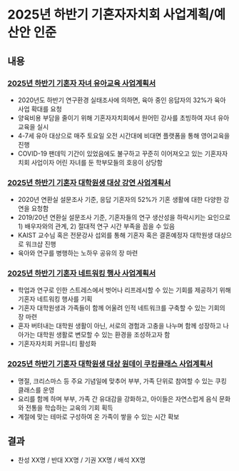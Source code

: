 ﻿2025년 하반기 기혼자자치회 사업계획/예산안 인준
===

## 내용

### [2025년 하반기 기혼자 자녀 유아교육 사업계획서](기자회-유아교육.md)

- 2020년도 하반기 연구환경 실태조사에 의하면, 육아 중인 응답자의 32%가 육아 사업 확대를 요청
- 양육비용 부담을 줄이기 위해 기혼자자치회에서 원어민 강사를 초빙하여 자녀 유아교육을 실시
- 4-7세 유아 대상으로 매주 토요일 오전 시간대에 비대면 플랫폼을 통해 영어교육을 진행
- COVID-19 팬데믹 기간이 있었음에도 불구하고 꾸준히 이어져오고 있는 기혼자자치회 사업이자 어린 자녀를 둔 학부모들의 호응이 상당함


### [2025년 하반기 기혼자 대학원생 대상 강연 사업계획서](기자회-강연.md)

- 2020년 연환실 설문조사 기준, 응답 기혼자의 52%가 기혼 생활에 대한 다양한 강연을 요청함
- 2019/20년 연환실 설문조사 기준, 기혼자들의 연구 생산성을 하락시키는 요인으로 1) 배우자와의 관계, 2) 절대적 연구 시간 부족을 꼽을 수 있음
- KAIST 교수님 혹은 전문강사 섭외를 통해 기혼자 혹은 결혼예정자 대학원생 대상으로 워크샵 진행
- 육아와 연구를 병행하는 노하우 공유의 장 마련

### [2025년 하반기 기혼자 네트워킹 행사 사업계획서](기자회-네트워킹.md)

- 학업과 연구로 인한 스트레스에서 벗어나 리프레시할 수 있는 기회를 제공하기 위해 기혼자 네트워킹 행사를 기획
- 기혼자 대학원생과 가족들이 함께 어울려 인적 네트워크를 구축할 수 있는 기회의 장 마련
- 혼자 버텨내는 대학원 생활이 아닌, 서로의 경험과 고충을 나누며 함께 성장하고 나아가는 대학원 생활로 변모할 수 있는 환경을 조성하고자 함
- 기혼자자치회 커뮤니티 활성화

### [2025년 하반기 기혼자 대학원생 대상 원데이 쿠킹클래스 사업계획서](agenda08-04.md)

- 명절, 크리스마스 등 주요 기념일에 맞추어 부부, 가족 단위로 참여할 수 있는 쿠킹클래스를 운영
- 요리를 함께 하며 부부, 가족 간 유대감을 강화하고, 아이들은 자연스럽게 음식 문화와 전통을 학습하는 교육의 기회 획득
- 계절에 맞는 테마로 구성하여 온 가족이 쌓을 수 있는 시간 확보


## 결과
- 찬성 XX명 / 반대 XX명 / 기권 XX명 / 배석 XX명

